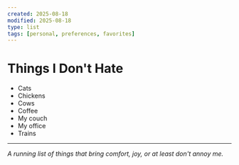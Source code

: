 ```yaml
---
created: 2025-08-18
modified: 2025-08-18
type: list
tags: [personal, preferences, favorites]
---
```


# Things I Don't Hate

- Cats
- Chickens
- Cows
- Coffee
- My couch
- My office
- Trains

---
*A running list of things that bring comfort, joy, or at least don't annoy me.*